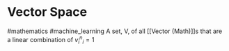 # Vector Space
#mathematics #machine_learning 
A set, V, of all [[Vector (Math)]]s that are a linear combination of ${v_{i}^n}_i=1$